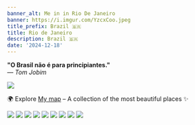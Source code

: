 ```yaml
---
banner_alt: Me in in Rio De Janeiro
banner: https://i.imgur.com/YzcxCoo.jpeg
title_prefix: Brazil 🇧🇷
title: Rio de Janeiro
description: Brazil 🇧🇷
date: '2024-12-18'
---
```


**"O Brasil não é para principiantes."**  
— *Tom Jobim*

![](https://imgur.com/TsextjG.jpeg)

🌍 Explore [My map](https://maps.app.goo.gl/EyfjY877frerUhAo7) – A collection of the most beautiful places ✨

![](https://imgur.com/dnQ5ZcE.jpeg)
![](https://imgur.com/rlXgPaX.jpeg)
![](https://imgur.com/oPM3zgh.jpeg)
![](https://imgur.com/EQmZ9he.jpeg)
![](https://imgur.com/6qMhBCz.jpeg)
![](https://imgur.com/xYFQ7ha.jpeg)
![](https://imgur.com/2Wwnm6g.jpeg)
![](https://imgur.com/bdSvQ83.jpeg)
![](https://imgur.com/ki6dJaW.jpeg)